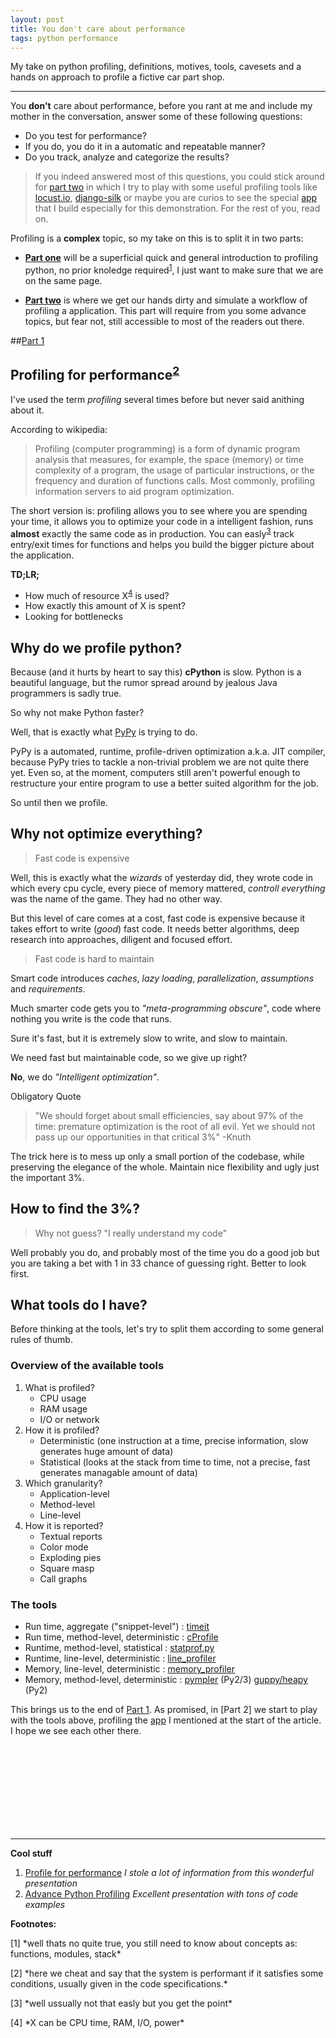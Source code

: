 ```yaml
---
layout: post
title: You don't care about performance
tags: python performance
---
```


My take on python profiling, definitions, motives, tools, cavesets and a hands
on approach to profile a fictive car part shop.

---

You **don't** care about performance, before you rant at me and include my mother
in the conversation, answer some of these following questions:

- Do you test for performance?
- If you do, you do it in a automatic and repeatable manner?
- Do you track, analyze and categorize the results?

>If you indeed answered most of this questions, you could stick around for [part
>two](#part2) in which I try to play with some useful profiling tools like
>[locust.io], [django-silk] or maybe you are curios to see the special
>[app] that I build especially for this demonstration.  For the rest of you, read on.

Profiling is a **complex** topic, so my take on this is to split it in two
parts:

- [**Part one**](#part1) will be a superficial quick and general introduction to
profiling python, no prior knoledge required<sup>[1](#f1)</sup>, I just want to make sure that we are on
the same page.

- [**Part two**](#part2) is where we get our hands dirty and simulate a workflow of profiling a
application. This part will require from you some advance topics, but fear not,
still accessible to most of the readers out there.

##<a id="part1" href="#part1">Part 1</a>

Profiling for performance<sup>[2](#f2)</sup>
--------------------------------------------

I've used the term *profiling* several times before but never said anithing
about it.

According to wikipedia:

> Profiling (computer programming) is a form of dynamic program analysis
> that measures, for example, the space (memory) or time complexity of a
> program, the usage of particular instructions, or the frequency and
> duration of functions calls. Most commonly, profiling information
> servers to aid program optimization.

The short version is: profiling allows you to see where you are
spending your time, it allows you to optimize your code in a intelligent
fashion, runs **almost** exactly the same code as in production. You can
easly<sup>[3](#f3)</sup> track entry/exit times for functions and helps you
build the bigger picture about the application.

**TD;LR;**

- How much of resource X<sup>[4](#f4)</sup> is used?
- How exactly this amount of X is spent?
- Looking for bottlenecks

Why do we profile python?
------------------------

Because (and it hurts by heart to say this) **cPython** is slow. Python is a
beautiful language, but the rumor spread around by jealous Java
programmers is sadly true.

So why not make Python faster?

Well, that is exactly what [PyPy] is trying to do.

PyPy is a automated, runtime, profile-driven optimization a.k.a. JIT compiler,
because PyPy tries to tackle a non-trivial problem we are not quite there yet.
Even so, at the moment, computers still aren't powerful enough to restructure your
entire program to use a better suited algorithm for the job.

So until then we profile.

Why not optimize everything?
--------------------------

>Fast code is expensive

Well, this is exactly what the *wizards* of yesterday did, they wrote code in which
every cpu cycle, every piece of memory mattered, *controll everything* was
the name of the game. They had no other way.

But this level of care comes at a cost, fast code is expensive because it takes effort
to write (*good*) fast code. It needs better algorithms, deep research into
approaches, diligent and focused effort.

>Fast code is hard to maintain

Smart code introduces *caches*, *lazy loading*, *parallelization*, *assumptions* and
*requirements*.

Much smarter code gets you to *"meta-programming obscure"*, code where nothing
you write is the code that runs.

Sure it's fast, but it is extremely slow to write, and slow to maintain.

We need fast but maintainable code, so we give up right?

**No**, we do *"Intelligent optimization"*.

Obligatory Quote

>"We should forget about small efficiencies, say about 97% of the time:
>premature optimization is the root of all evil.
>Yet we should not pass up our opportunities in that critical 3%" -Knuth

The trick here is to mess up only a small portion of the codebase,
while preserving the elegance of the whole.
Maintain nice flexibility and ugly just the important 3%.

How to find the 3%?
------------------

>Why not guess? "I really understand my code"

Well probably you do, and probably most of the time you do a good job
but you are taking a bet with 1 in 33 chance of guessing right. Better to look
first.

What tools do I have?
---------------------
Before thinking at the tools, let's try to split them according to some
general rules of thumb.

### Overview of the available tools
1. What is profiled?
    - CPU usage
    - RAM usage
    - I/O or network
2. How it is profiled?
    - Deterministic (one instruction at a time,
                     precise information, slow
                     generates huge amount of data)
    - Statistical (looks at the stack from time to time,
                   not a precise, fast
                   generates managable amount of data)
3. Which granularity?
    - Application-level
    - Method-level
    - Line-level
4. How it is reported?
    - Textual reports
    - Color mode
    - Exploding pies
    - Square masp
    - Call graphs

### The tools
- Run time, aggregate ("snippet-level") : [timeit]
- Run time, method-level, deterministic : [cProfile]
- Runtime, method-level, statistical    : [statprof.py]
- Runtime, line-level, deterministic    : [line_profiler]
- Memory, line-level, deterministic     : [memory_profiler]
- Memory, method-level, deterministic   : [pympler] (Py2/3)
                                          [guppy/heapy] (Py2)

This brings us to the end of [Part 1](#part1). As promised, in [Part 2] we
start to play with the tools above, profiling the [app] I mentioned at the start
of the article. I hope we see each other there.

<br><br> <br><br> <br><br> <br><br>

--------
**Cool stuff**

1. [Profile for performance](http://pyvideo.org/video/1587/profiling-for-performance)
    *I stole a lot of information from this wonderful presentation*
2. [Advance Python Profiling](https://www.youtube.com/watch?v=DUCMjsrYSrQ)
    *Excellent presentation with tons of code examples*


**Footnotes:**

<p id="f1">[1] *well thats no quite true, you still need to know about concepts as: functions, modules, stack*</p>
<p id="f2">[2] *here we cheat and say that the system is performant if it
satisfies some conditions, usually given in the
code specifications.*</p>
<p id="f3">[3] *well ussually not that easly but you get the point*</p>
<p id="f4">[4] *X can be CPU time, RAM, I/O, power*</p>

[django-silk]:https://github.com/mtford90/silk/
[locust.io]:http://locust.io/
[app]:https://github.com/BontaVlad/django-sample-app#django-sample-app
[PyPy]:http://pypy.org/
[timeit]:https://docs.python.org/2/library/timeit.html
[cProfile]:https://docs.python.org/2/library/profile.html
[statprof.py]:https://pypi.python.org/pypi/statprof/
[line_profiler]:https://github.com/rkern/line_profiler
[memory_profiler]:https://pypi.python.org/pypi/memory_profiler
[pympler]:https://pypi.python.org/pypi/Pympler
[guppy/heapy]:https://pypi.python.org/pypi/guppy/0.1.10
